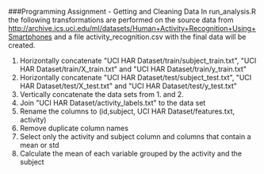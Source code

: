 ###Programming Assignment - Getting and Cleaning Data
In run_analysis.R the following transformations are performed on the source data from http://archive.ics.uci.edu/ml/datasets/Human+Activity+Recognition+Using+Smartphones 
and a file activity_recognition.csv with the final data will be created.

1. Horizontally concatenate "UCI HAR Dataset/train/subject_train.txt", "UCI HAR Dataset/train/X_train.txt" and "UCI HAR Dataset/train/y_train.txt"
2. Horizontally concatenate "UCI HAR Dataset/test/subject_test.txt", "UCI HAR Dataset/test/X_test.txt" and "UCI HAR Dataset/test/y_test.txt"
3. Vertically concatenate the data sets from 1. and 2.
4. Join "UCI HAR Dataset/activity_labels.txt" to the data set
5. Rename the columns to (id,subject, UCI HAR Dataset/features.txt, activity)
6. Remove duplicate column names
7. Select only the activity and subject column and columns that contain a mean or std
8. Calculate the mean of each variable grouped by the activity and the subject
